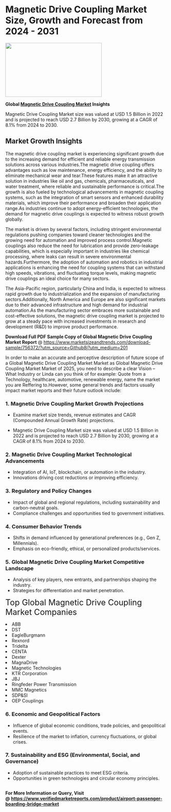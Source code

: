 <H1>Magnetic Drive Coupling Market Size, Growth and Forecast from 2024 - 2031</H1><img class="aligncenter size-medium wp-image-584254" src="https://thirdeyenews.in/wp-content/uploads/2024/09/Global-Market-Research-300x168.jpeg" alt="" width="300" height="168" /><p><strong>Global&nbsp;<a href="https://www.marketsizeandtrends.com/download-sample/756372/?utm_source=Github8j?utm_medium=201">Magnetic Drive Coupling Market</a> Insights</strong></p><p>Magnetic Drive Coupling Market size was valued at USD 1.5 Billion in 2022 and is projected to reach USD 2.7 Billion by 2030, growing at a CAGR of 8.1% from 2024 to 2030.</p><p><h2>Market Growth Insights</h2> <p>The magnetic drive coupling market is experiencing significant growth due to the increasing demand for efficient and reliable energy transmission solutions across various industries.The magnetic drive coupling offers advantages such as low maintenance, energy efficiency, and the ability to eliminate mechanical wear and tear.These features make it an attractive solution in industries like oil and gas, chemicals, pharmaceuticals, and water treatment, where reliable and sustainable performance is critical.The growth is also fueled by technological advancements in magnetic coupling systems, such as the integration of smart sensors and enhanced durability materials, which improve their performance and broaden their application range.As industries continue to adopt energy-efficient technologies, the demand for magnetic drive couplings is expected to witness robust growth globally.</p> <p>The market is driven by several factors, including stringent environmental regulations pushing companies toward cleaner technologies and the growing need for automation and improved process control.Magnetic couplings also reduce the need for lubrication and provide zero-leakage capabilities, which is especially important in industries like chemical processing, where leaks can result in severe environmental hazards.Furthermore, the adoption of automation and robotics in industrial applications is enhancing the need for coupling systems that can withstand high speeds, vibrations, and fluctuating torque levels, making magnetic drive couplings an ideal choice for many sectors.</p> <p>The Asia-Pacific region, particularly China and India, is expected to witness rapid growth due to industrialization and the expansion of manufacturing sectors.Additionally, North America and Europe are also significant markets due to their advanced infrastructure and high demand for industrial automation.As the manufacturing sector embraces more sustainable and cost-effective solutions, the magnetic drive coupling market is projected to grow at a steady pace with increased investments in research and development (R&D) to improve product performance.</p> <p><span class=""><strong>Download Full PDF Sample Copy of Global Magnetic Drive Coupling Market Report</strong> @ <a href="https://www.marketsizeandtrends.com/download-sample/756372/?utm_source=Github8j?utm_medium=201" target="_blank">https://www.marketsizeandtrends.com/download-sample/756372/?utm_source=Github8j?utm_medium=201</a></span></p><p>In order to make an accurate and perceptive description of future scope of a Global&nbsp;Magnetic Drive Coupling Market Market as Global&nbsp;Magnetic Drive Coupling Market Market of 2025, you need to describe a clear Vision &ndash; What Industry or Linda can you think of for example: Quote from a Technology, healthcare, automotive, renewable energy, name the market you are Reffering to.However, some general trends and factors usually impact market reports and their future outlook include:</p><h3>1.&nbsp;<strong>Magnetic Drive Coupling Market Growth Projections</strong></h3><ul><li>Examine market size trends, revenue estimates and CAGR (Compounded Annual Growth Rate) projections.</li><li><p>Magnetic Drive Coupling Market size was valued at USD 1.5 Billion in 2022 and is projected to reach USD 2.7 Billion by 2030, growing at a CAGR of 8.1% from 2024 to 2030.</p></li></ul><h3>2.&nbsp;<strong>Magnetic Drive Coupling Market Technological Advancements</strong></h3><ul><li>Integration of AI, IoT, blockchain, or automation in the industry.</li><li>Innovations driving cost reductions or improving efficiency.</li></ul><h3>3.&nbsp;<strong>Regulatory and Policy Changes</strong></h3><ul><li>Impact of global and regional regulations, including sustainability and carbon-neutral goals.</li><li>Compliance challenges and opportunities tied to government initiatives.</li></ul><h3>4.&nbsp;<strong>Consumer Behavior Trends</strong></h3><ul><li>Shifts in demand influenced by generational preferences (e.g., Gen Z, Millennials).</li><li>Emphasis on eco-friendly, ethical, or personalized products/services.</li></ul><h3>5.&nbsp;<strong>Global Magnetic Drive Coupling Market Competitive Landscape</strong></h3><ul><li>Analysis of key players, new entrants, and partnerships shaping the industry.</li><li>Strategies for differentiation and market penetration.</li></ul><p data-pm-slice="1 1 []"><span style="color: inherit; font-family: inherit; font-size: 25px;">Top Global Magnetic Drive Coupling Market Companies</span></p><div class="" data-test-id=""><p><li>ABB</li><li> DST</li><li> EagleBurgmann</li><li> Rexnord</li><li> Tridelta</li><li> CENTA</li><li> Dexter</li><li> MagnaDrive</li><li> Magnetic Technologies</li><li> KTR Corporation</li><li> JBJ</li><li> Ringfeder Power Transmission</li><li> MMC Magnetics</li><li> SDP&SI</li><li> OEP Couplings</li></p></div><h3>6.&nbsp;<strong>Economic and Geopolitical Factors</strong></h3><ul><li>Influence of global economic conditions, trade policies, and geopolitical events.</li><li>Resilience of the market to inflation, currency fluctuations, or global crises.</li></ul><h3>7.&nbsp;<strong>Sustainability and ESG (Environmental, Social, and Governance)</strong></h3><ul><li>Adoption of sustainable practices to meet ESG criteria.</li><li>Opportunities in green technologies and circular economy principles.</li></ul><h2><strong style="font-size: 14px;">For More Information or Query, Visit @&nbsp;</strong><a style="background-color: #ffffff; font-size: 14px;" href="https://www.marketsizeandtrends.com/report/magnetic-drive-coupling-market/" target="_blank">https://www.verifiedmarketreports.com/product/airport-passenger-boarding-bridge-market</a></h2>